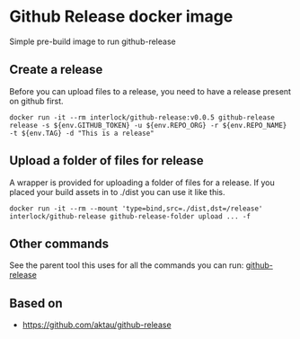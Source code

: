 # Github Release docker image

Simple pre-build image to run github-release

## Create a release

Before you can upload files to a release, you need to have a release present on github first.

```
docker run -it --rm interlock/github-release:v0.0.5 github-release release -s ${env.GITHUB_TOKEN} -u ${env.REPO_ORG} -r ${env.REPO_NAME} -t ${env.TAG} -d "This is a release"
```

## Upload a folder of files for release

A wrapper is provided for uploading a folder of files for a release. If you placed your
build assets in to ./dist you can use it like this.

```
docker run -it --rm --mount 'type=bind,src=./dist,dst=/release' interlock/github-release github-release-folder upload ... -f
```

## Other commands

See the parent tool this uses for all the commands you can run: [github-release](https://github.com/aktau/github-release)

## Based on

* https://github.com/aktau/github-release

